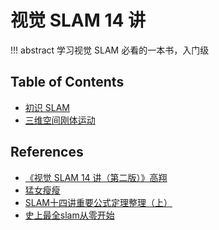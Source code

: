 # 视觉 SLAM 14 讲

!!! abstract
    学习视觉 SLAM 必看的一本书，入门级

## Table of Contents

- [初识 SLAM](lec1/)
- [三维空间刚体运动](lec2/)

## References

- [《视觉 SLAM 14 讲（第二版）》高翔](https://github.com/gaoxiang12/slambook2)
- [猛女瘦瘦](https://www.zhihu.com/people/meng-nu-shou-shou/posts)
- [SLAM十四讲重要公式定理整理（上）](https://zhuanlan.zhihu.com/p/276194541)
- [史上最全slam从零开始](https://blog.csdn.net/weixin_43013761/article/details/123092806?ops_request_misc=%257B%2522request%255Fid%2522%253A%2522169036472616800227476235%2522%252C%2522scm%2522%253A%252220140713.130102334..%2522%257D&request_id=169036472616800227476235&biz_id=0&utm_medium=distribute.pc_search_result.none-task-blog-2~all~top_positive~default-1-123092806-null-null.142^v91^control,239^v3^control&utm_term=SLAM&spm=1018.2226.3001.4449)